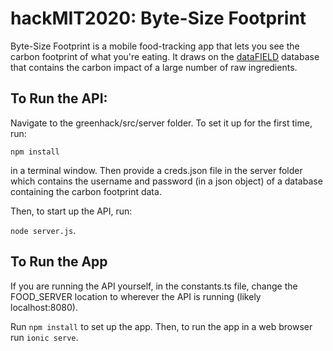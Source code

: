# hackMIT2020: Byte-Size Footprint

Byte-Size Footprint is a mobile food-tracking app that lets you see the carbon footprint of what you're eating.  It draws on the [dataFIELD](http://css.umich.edu/page/datafield?fbclid=IwAR1PZPnfihvdQAm4h7tcNdeRrCH1v5v5iMSF3-O8OMj07HHG5Xx1VFiM_JA) database that contains the carbon impact of a large number of raw ingredients.

## To Run the API:

Navigate to the greenhack/src/server folder.  To set it up for the first time, run:

```npm install```

in a terminal window.  Then provide a creds.json file in the server folder which contains the username and password (in a json object) of a database containing the carbon footprint data.

Then, to start up the API, run:

```node server.js```.

## To Run the App

If you are running the API yourself, in the constants.ts file, change the FOOD_SERVER location to wherever the API is running (likely localhost:8080).

Run ```npm install``` to set up the app.  Then, to run the app in a web browser run ```ionic serve```.

